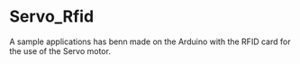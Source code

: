 # Servo_Rfid
A sample applications has benn made on the Arduino with the RFID card for the use of the Servo motor.
